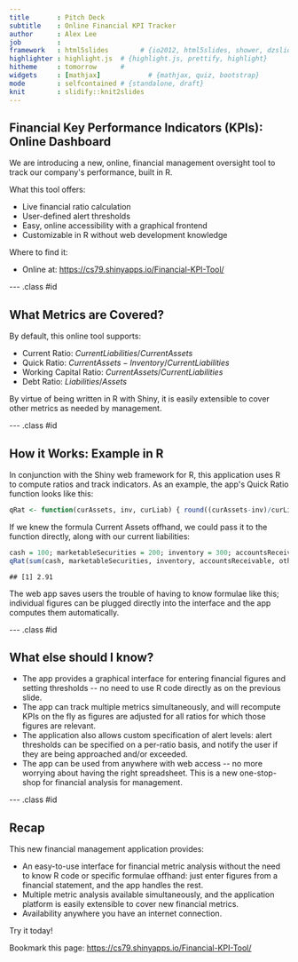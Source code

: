 ```yaml
---
title       : Pitch Deck
subtitle    : Online Financial KPI Tracker
author      : Alex Lee
job         : 
framework   : html5slides        # {io2012, html5slides, shower, dzslides, ...}
highlighter : highlight.js  # {highlight.js, prettify, highlight}
hitheme     : tomorrow      # 
widgets     : [mathjax]            # {mathjax, quiz, bootstrap}
mode        : selfcontained # {standalone, draft}
knit        : slidify::knit2slides
---
```


## Financial Key Performance Indicators (KPIs): Online Dashboard

We are introducing a new, online, financial management oversight tool to track our company's performance, built in R.

What this tool offers:
* Live financial ratio calculation
* User-defined alert thresholds
* Easy, online accessibility with a graphical frontend
* Customizable in R without web development knowledge

Where to find it:
* Online at: https://cs79.shinyapps.io/Financial-KPI-Tool/

--- .class #id 

## What Metrics are Covered?

By default, this online tool supports:
* Current Ratio: $Current Liabilities/Current Assets$
* Quick Ratio: $Current Assets-Inventory/Current Liabilities$
* Working Capital Ratio: $Current Assets/Current Liabilities$
* Debt Ratio: $Liabilities/Assets$

By virtue of being written in R with Shiny, it is easily extensible to cover other metrics as needed by management.

--- .class #id

## How it Works: Example in R

In conjunction with the Shiny web framework for R, this application uses R to compute ratios and track indicators.  As an example, the app's Quick Ratio function looks like this:

```r
qRat <- function(curAssets, inv, curLiab) { round((curAssets-inv)/curLiab, 2) }
```
If we knew the formula Current Assets offhand, we could pass it to the function directly, along with our current liabilities:

```r
cash = 100; marketableSecurities = 200; inventory = 300; accountsReceivable = 500; otherLiquidAssets = 1500; liabilities = 790
qRat(sum(cash, marketableSecurities, inventory, accountsReceivable, otherLiquidAssets), inventory, liabilities)
```

```
## [1] 2.91
```
The web app saves users the trouble of having to know formulae like this; individual figures can be plugged directly into the interface and the app computes them automatically.

--- .class #id

## What else should I know?

* The app provides a graphical interface for entering financial figures and setting thresholds -- no need to use R code directly as on the previous slide.
* The app can track multiple metrics simultaneously, and will recompute KPIs on the fly as figures are adjusted for all ratios for which those figures are relevant.
* The application also allows custom specification of alert levels: alert thresholds can be specified on a per-ratio basis, and notify the user if they are being approached and/or exceeded.
* The app can be used from anywhere with web access -- no more worrying about having the right spreadsheet.  This is a new one-stop-shop for financial analysis for management.

--- .class #id 

## Recap

This new financial management application provides:
* An easy-to-use interface for financial metric analysis without the need to know R code or specific formulae offhand: just enter figures from a financial statement, and the app handles the rest.
* Multiple metric analysis available simultaneously, and the application platform is easily extensible to cover new financial metrics.
* Availability anywhere you have an internet connection.

Try it today!  

Bookmark this page: 
https://cs79.shinyapps.io/Financial-KPI-Tool/
